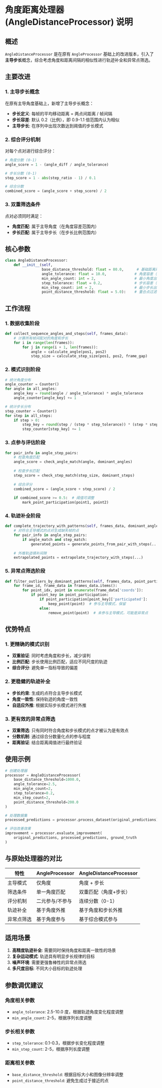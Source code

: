 # 角度距离处理器 (AngleDistanceProcessor) 说明

## 概述

`AngleDistanceProcessor` 是在原有 `AngleProcessor` 基础上的改进版本，引入了**主导步长**概念，综合考虑角度和距离间隔的相似性进行轨迹补全和异常点筛选。

## 主要改进

### 1. 主导步长概念

在原有主导角度基础上，新增了主导步长概念：

- **步长定义**: 每帧的平均移动距离 = 两点间距离 / 帧间隔
- **步长容差**: 默认 0.2（比例），即 0.9-1.1 倍范围内认为相似
- **主导步长**: 在序列中出现次数达到阈值的步长模式

### 2. 综合评分机制

对每个点对进行综合评分：

```python
# 角度分数 (0-1)
angle_score = 1 - (angle_diff / angle_tolerance)

# 步长分数 (0-1)  
step_score = 1 - abs(step_ratio - 1) / 0.1

# 综合分数
combined_score = (angle_score + step_score) / 2
```

### 3. 双重筛选条件

点对必须同时满足：
- **角度匹配**: 属于主导角度（在角度容差范围内）
- **步长匹配**: 属于主导步长（在步长比例范围内）

## 核心参数

```python
class AngleDistanceProcessor:
    def __init__(self, 
                 base_distance_threshold: float = 80.0,      # 基础距离阈值
                 angle_tolerance: float = 10.0,             # 角度容差（度）
                 min_angle_count: int = 2,                  # 最小角度出现次数
                 step_tolerance: float = 0.2,               # 步长容差（比例）
                 min_step_count: int = 2,                   # 最小步长出现次数
                 point_distance_threshold: float = 5.0):    # 重合点过滤阈值
```

## 工作流程

### 1. 数据收集阶段

```python
def collect_sequence_angles_and_steps(self, frames_data):
    # 计算所有帧间配对的角度和步长
    for i in range(len(frames)):
        for j in range(i + 1, len(frames)):
            angle = calculate_angle(pos1, pos2)
            step_size = calculate_step_size(pos1, pos2, frame_gap)
```

### 2. 模式识别阶段

```python
# 统计角度分布
angle_counter = Counter()
for angle in all_angles:
    angle_key = round(angle / angle_tolerance) * angle_tolerance
    angle_counter[angle_key] += 1

# 统计步长分布  
step_counter = Counter()
for step in all_steps:
    if step > 0:
        step_key = round(step / (step * step_tolerance)) * (step * step_tolerance)
        step_counter[step_key] += 1
```

### 3. 点参与评估阶段

```python
for pair_info in angle_step_pairs:
    # 检查角度匹配
    angle_score = check_angle_match(angle, dominant_angles)
    
    # 检查步长匹配
    step_score = check_step_match(step_size, dominant_steps)
    
    # 综合评分
    combined_score = (angle_score + step_score) / 2
    
    if combined_score >= 0.5:  # 阈值可调整
        mark_point_participation(point1, point2)
```

### 4. 轨迹补全阶段

```python
def complete_trajectory_with_patterns(self, frames_data, dominant_angles, dominant_steps):
    # 对符合主导模式的点对生成缺失帧的点
    for pair_info in angle_step_pairs:
        if angle_match and step_match:
            generated_points = generate_points_from_pair_with_steps(...)
    
    # 外推轨迹填补间隙
    extrapolated_points = extrapolate_trajectory_with_steps(...)
```

### 5. 异常点筛选阶段

```python
def filter_outliers_by_dominant_patterns(self, frames_data, point_participation):
    for frame_id, frame_data in frames_data.items():
        for point_idx, point in enumerate(frame_data['coords']):
            if point_key in point_participation:
                if point_participation[point_key]['participated']:
                    keep_point(point)  # 参与主导模式，保留
                else:
                    remove_point(point)  # 未参与主导模式，可能是异常点
```

## 优势特点

### 1. 更精确的模式识别

- **双重验证**: 同时考虑角度和步长，减少误判
- **比例匹配**: 步长使用比例匹配，适应不同尺度的轨迹
- **综合评分**: 避免单一指标导致的偏差

### 2. 更稳健的轨迹补全

- **步长约束**: 生成的点符合主导步长模式
- **角度一致性**: 保持轨迹的角度一致性
- **自适应外推**: 根据实际步长模式进行外推

### 3. 更有效的异常点筛选

- **双重筛选**: 只有同时符合角度和步长模式的点才被认为是有效点
- **分数机制**: 通过综合分数量化点的参与程度
- **距离验证**: 结合距离阈值进行最终验证

## 使用示例

```python
# 创建处理器
processor = AngleDistanceProcessor(
    base_distance_threshold=1000.0,
    angle_tolerance=2.5,
    min_angle_count=2,
    step_tolerance=0.2,
    min_step_count=2,
    point_distance_threshold=200.0
)

# 处理数据集
processed_predictions = processor.process_dataset(original_predictions)

# 评估改善效果
improvement = processor.evaluate_improvement(
    original_predictions, processed_predictions, ground_truth
)
```

## 与原始处理器的对比

| 特性 | AngleProcessor | AngleDistanceProcessor |
|------|----------------|----------------------|
| 主导模式 | 仅角度 | 角度 + 步长 |
| 筛选条件 | 单一角度匹配 | 双重匹配（角度+步长） |
| 评分机制 | 二元参与/不参与 | 连续分数（0-1） |
| 轨迹补全 | 基于角度外推 | 基于角度和步长外推 |
| 异常点筛选 | 基于角度参与 | 基于综合模式参与 |

## 适用场景

1. **高精度轨迹补全**: 需要同时保持角度和距离一致性的场景
2. **复杂运动模式**: 轨迹具有明显步长规律的目标
3. **噪声环境**: 需要更强鲁棒性的异常点筛选
4. **多尺度目标**: 不同大小目标的轨迹处理

## 参数调优建议

### 角度相关参数
- `angle_tolerance`: 2.5-10.0 度，根据轨迹角度变化程度调整
- `min_angle_count`: 2-5，根据序列长度调整

### 步长相关参数  
- `step_tolerance`: 0.1-0.3，根据步长变化程度调整
- `min_step_count`: 2-5，根据序列长度调整

### 距离相关参数
- `base_distance_threshold`: 根据目标大小和图像分辨率调整
- `point_distance_threshold`: 避免生成过于接近的点 